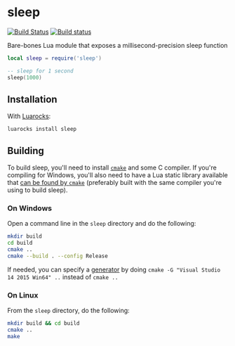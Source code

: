 # sleep

[![Build Status](https://travis-ci.org/squeek502/sleep.svg?branch=master)](https://travis-ci.org/squeek502/sleep)
[![Build status](https://ci.appveyor.com/api/projects/status/bxrotq7ei7p3gkns?svg=true)](https://ci.appveyor.com/project/squeek502/sleep)

Bare-bones Lua module that exposes a millisecond-precision sleep function

```lua
local sleep = require('sleep')

-- sleep for 1 second
sleep(1000)
```

## Installation
With [Luarocks](https://luarocks.org):
```
luarocks install sleep
```

## Building
To build sleep, you'll need to install [`cmake`](https://cmake.org) and some C compiler. If you're compiling for Windows, you'll also need to have a Lua static library available that [can be found by `cmake`](https://cmake.org/cmake/help/v3.0/module/FindLua.html) (preferably built with the same compiler you're using to build sleep).

### On Windows
Open a command line in the `sleep` directory and do the following:
```sh
mkdir build
cd build
cmake ..
cmake --build . --config Release
```
If needed, you can specify a [generator](https://cmake.org/cmake/help/latest/manual/cmake-generators.7.html) by doing `cmake -G "Visual Studio 14 2015 Win64" ..` instead of `cmake ..`

### On Linux
From the `sleep` directory, do the following:
```sh
mkdir build && cd build
cmake ..
make
```